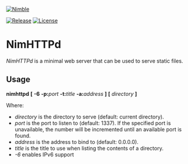 [![Nimble](https://raw.githubusercontent.com/yglukhov/nimble-tag/master/nimble.png)](https://nimble.directory/pkg/nimhttpd)

[![Release](https://img.shields.io/github/release/h3rald/nimhttpd.svg)](https://github.com/h3rald/nimhttpd/releases/latest)
[![License](https://img.shields.io/github/license/h3rald/nimhttpd.svg)](https://raw.githubusercontent.com/h3rald/nimhttpd/master/LICENSE)

# NimHTTPd

_NimHTTPd_ is a minimal web server that can be used to serve static files.

## Usage

**nimhttpd** **[** **-6** **-p:**_port_ **-t:**_title_ **-a:**_address_ **]** **[** _directory_ **]**

Where:

- _directory_ is the directory to serve (default: current directory).
- _port_ is the port to listen to (default: 1337). If the specified port is
  unavailable, the number will be incremented until an available port is found.
- _address_ is the address to bind to (default: 0.0.0.0).
- _title_ is the title to use when listing the contents of a directory.
- _-6_ enables IPv6 support
